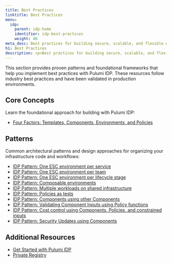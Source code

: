 ```yaml
---
title: Best Practices
linktitle: Best Practices
menu:
  idp:
    parent: idp-home
    identifier: idp-best-practices
    weight: 40
meta_desc: Best practices for building secure, scalable, and flexible developer workflows with Pulumi IDP
h1: Best Practices
description: <p>Best practices for building secure, scalable, and flexible developer workflows with Pulumi IDP.</p>
---
```


This section provides proven patterns and foundational frameworks that help you implement best practices with Pulumi IDP. These resources follow industry best practices and have been validated in production environments.

## Core Concepts

Learn the foundational approach for building with Pulumi IDP:

- [Four Factors: Templates, Components, Environments, and Policies](/docs/idp/best-practices/four-factors)

## Patterns

Common architectural patterns and design approaches for organizing your infrastructure code and workflows:

- [IDP Pattern: One ESC environment per service](/docs/idp/best-practices/patterns/one-esc-environment-per-service)
- [IDP Pattern: One ESC environment per team](/docs/idp/best-practices/patterns/one-esc-environment-per-team)
- [IDP Pattern: One ESC environment per lifecycle stage](/docs/idp/best-practices/patterns/one-esc-environment-per-lifecycle-stage)
- [IDP Pattern: Composable environments](/docs/idp/best-practices/patterns/composable-environments)
- [IDP Pattern: Multiple workloads on shared infrastructure](/docs/idp/best-practices/patterns/multiple-workloads-shared-infrastructure)
- [IDP Pattern: Policies as tests](/docs/idp/best-practices/patterns/policies-as-tests)
- [IDP Pattern: Components using other Components](/docs/idp/best-practices/patterns/components-using-other-components)
- [IDP Pattern: Validating Component Inputs using Policy functions](/docs/idp/best-practices/patterns/validating-component-inputs-using-policy-functions)
- [IDP Pattern: Cost control using Components, Policies, and constrained inputs](/docs/idp/best-practices/patterns/cost-control-using-components-policies-constrained-inputs)
- [IDP Pattern: Security Updates using Components](/docs/idp/best-practices/patterns/security-updates-using-components)

## Additional Resources

- [Get Started with Pulumi IDP](/docs/idp/get-started)
- [Private Registry](/docs/idp/get-started/private-registry)
